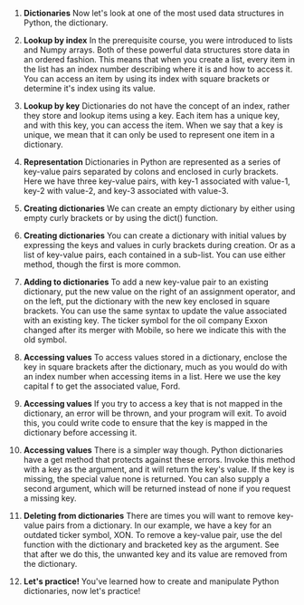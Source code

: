 1. **Dictionaries**
Now let's look at one of the most used data structures in Python, the dictionary.

2. **Lookup by index**
In the prerequisite course, you were introduced to lists and Numpy arrays. Both of these powerful data structures store data in an ordered fashion. This means that when you create a list, every item in the list has an index number describing where it is and how to access it. You can access an item by using its index with square brackets or determine it's index using its value.

3. **Lookup by key**
Dictionaries do not have the concept of an index, rather they store and lookup items using a key. Each item has a unique key, and with this key, you can access the item. When we say that a key is unique, we mean that it can only be used to represent one item in a dictionary.

4. **Representation**
Dictionaries in Python are represented as a series of key-value pairs separated by colons and enclosed in curly brackets. Here we have three key-value pairs, with key-1 associated with value-1, key-2 with value-2, and key-3 associated with value-3.

5. **Creating dictionaries**
We can create an empty dictionary by either using empty curly brackets or by using the dict() function.

6. **Creating dictionaries**
You can create a dictionary with initial values by expressing the keys and values in curly brackets during creation. Or as a list of key-value pairs, each contained in a sub-list. You can use either method, though the first is more common.

7. **Adding to dictionaries**
To add a new key-value pair to an existing dictionary, put the new value on the right of an assignment operator, and on the left, put the dictionary with the new key enclosed in square brackets. You can use the same syntax to update the value associated with an existing key. The ticker symbol for the oil company Exxon changed after its merger with Mobile, so here we indicate this with the old symbol.

8. **Accessing values**
To access values stored in a dictionary, enclose the key in square brackets after the dictionary, much as you would do with an index number when accessing items in a list. Here we use the key capital f to get the associated value, Ford.

9. **Accessing values**
If you try to access a key that is not mapped in the dictionary, an error will be thrown, and your program will exit. To avoid this, you could write code to ensure that the key is mapped in the dictionary before accessing it.

10. **Accessing values**
There is a simpler way though. Python dictionaries have a get method that protects against these errors. Invoke this method with a key as the argument, and it will return the key's value. If the key is missing, the special value none is returned. You can also supply a second argument, which will be returned instead of none if you request a missing key.

11. **Deleting from dictionaries**
There are times you will want to remove key-value pairs from a dictionary. In our example, we have a key for an outdated ticker symbol, XON. To remove a key-value pair, use the del function with the dictionary and bracketed key as the argument. See that after we do this, the unwanted key and its value are removed from the dictionary.

12. **Let's practice!**
You've learned how to create and manipulate Python dictionaries, now let's practice!
